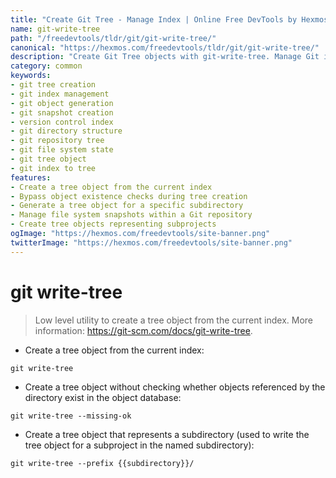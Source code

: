 ```yaml
---
title: "Create Git Tree - Manage Index | Online Free DevTools by Hexmos"
name: git-write-tree
path: "/freedevtools/tldr/git/git-write-tree/"
canonical: "https://hexmos.com/freedevtools/tldr/git/git-write-tree/"
description: "Create Git Tree objects with git-write-tree. Manage Git index contents to build file system snapshots efficiently. Free online tool, no registration required."
category: common
keywords:
- git tree creation
- git index management
- git object generation
- git snapshot creation
- version control index
- git directory structure
- git repository tree
- git file system state
- git tree object
- git index to tree
features:
- Create a tree object from the current index
- Bypass object existence checks during tree creation
- Generate a tree object for a specific subdirectory
- Manage file system snapshots within a Git repository
- Create tree objects representing subprojects
ogImage: "https://hexmos.com/freedevtools/site-banner.png"
twitterImage: "https://hexmos.com/freedevtools/site-banner.png"
---
```


# git write-tree

> Low level utility to create a tree object from the current index.
> More information: <https://git-scm.com/docs/git-write-tree>.

- Create a tree object from the current index:

`git write-tree`

- Create a tree object without checking whether objects referenced by the directory exist in the object database:

`git write-tree --missing-ok`

- Create a tree object that represents a subdirectory (used to write the tree object for a subproject in the named subdirectory):

`git write-tree --prefix {{subdirectory}}/`

